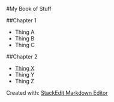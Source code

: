 #My Book of Stuff

##Chapter 1

 - Thing A
 - Thing B
 - Thing C

##Chapter 2

 * <a href="http://codepen.io/susanwinters/pen/JGGbbZ" target="_blank">Thing X</a>
 * Thing Y
 * Thing Z
 
Created with:  <a href="https://stackedit.io/editor" target="_blank">StackEdit Markdown Editor</a>
